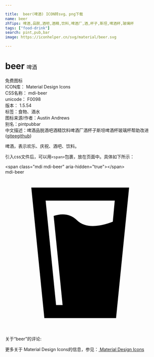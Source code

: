```yaml
---

title:  beer(啤酒) ICON转svg、png下载
name: beer
zhTips: 啤酒,品脱,酒吧,酒精,饮料,啤酒厂,酒,杯子,斯坦,啤酒杯,玻璃杯
tags: ["food-drink"]
search: pint,pub,bar
image: https://iconhelper.cn/svg/material/beer.svg

---
```


# beer  <small style="font-size: 60%;font-weight: 100">啤酒</small>


<div class="detail-page">
<p>
<span><span class="badge-success badge">免费图标</span> </span>
<br/>
<span>
ICON库：
<span class="badge-secondary badge">Material Design Icons</span> 
</span>
<br/>
<span>
CSS名称：
<span class="badge-secondary badge">mdi-beer</span> 
</span>
<br/>
<span>
unicode：
<span class="badge-secondary badge">F0098</span> 
<copy-btn content='F0098' btn-title=""></copy-btn>
<copy-btn :content='String.fromCodePoint(parseInt("F0098", 16))' btn-title="复制U"></copy-btn>
</span>
<br/>
<span>
版本：
<span class="badge-secondary badge">1.5.54</span> 
</span><br/><span>标签：<span class="badge-light badge"><router-link to="/tags/food-drink.html">食物、酒水</router-link></span></span>
<br/>
<span>图标来源/作者：<span class="badge-light badge">Austin Andrews</span></span> 
<br/>
<span>别名：<span class="badge-light badge">pint</span><span class="badge-light badge">pub</span><span class="badge-light badge">bar</span></span><br/><span class="zh-detail">中文描述：<span class="badge-primary badge">啤酒</span><span class="badge-primary badge">品脱</span><span class="badge-primary badge">酒吧</span><span class="badge-primary badge">酒精</span><span class="badge-primary badge">饮料</span><span class="badge-primary badge">啤酒厂</span><span class="badge-primary badge">酒</span><span class="badge-primary badge">杯子</span><span class="badge-primary badge">斯坦</span><span class="badge-primary badge">啤酒杯</span><span class="badge-primary badge">玻璃杯</span><span class="help-link"><span>帮助改进</span>(<a href="https://gitee.com/liuwave/icon-helper/edit/master/json/material/beer.json" target="_blank" rel="noopener noreferrer">gitee</a><a href="https://github.com/liuwave/icon-helper/edit/master/json/material/beer.json" target="_blank" rel="noopener noreferrer">github</a></span>)</span><br/>
</p>
</div><div class="description description alert alert-light">啤酒，表示欢乐、庆祝、酒吧、饮料。</div>
<div class="alert alert-dark">
  <i class="mdi mdi-beer mdi-48px"></i>
  <i class="mdi mdi-beer mdi-36px"></i>
  <i class="mdi mdi-beer mdi-24px"></i>
  <i class="mdi mdi-beer mdi-18px"></i>
</div>
<div>
  <p>引入css文件后，可以用<code>&lt;span&gt;</code>包裹，放在页面中。具体如下所示：    
  </p>
  <div class="alert alert-primary" style="font-size: 14px">
    &lt;span class="mdi mdi-beer" aria-hidden="true"&gt;&lt;/span&gt;
    <copy-btn content='<span class="mdi mdi-beer" aria-hidden="true"></span>'></copy-btn>
  </div>
  <div class="alert alert-secondary">
    <i class="mdi mdi-beer"
    style="font-size: 24px"
    aria-hidden="true"></i> mdi-beer
    <copy-btn content="mdi-beer" btn-title="复制图标名称"></copy-btn>
  </div>
</div>
<div id="svg" class="svg-wrap">
<svg xmlns="http://www.w3.org/2000/svg" viewBox="0 0 24 24"><path d="M4,2H19L17,22H6L4,2M6.2,4L7.8,20H8.8L7.43,6.34C8.5,6 9.89,5.89 11,7C12.56,8.56 15.33,7.69 16.5,7.23L16.8,4H6.2Z" /></svg>
</div>
<detail full-name='mdi-beer'></detail>
<div>
<p>关于“beer”的评论:</p>
</div>
<Vssue title="关于“beer”的评论" ></Vssue>    
<div><p>更多关于 Material Design Icons的信息，参见：<a target="_blank" href="https://iconhelper.cn/material.html"> Material Design Icons</a>
</p></div>
